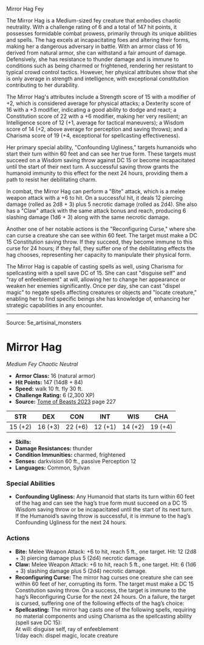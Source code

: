 <MonsterName/>Mirror Hag</MonsterName>
<CreatureType/>Fey</CreatureType>

<summary>The Mirror Hag is a Medium-sized fey creature that embodies chaotic neutrality. With a challenge rating of 6 and a total of 147 hit points, it possesses formidable combat prowess, primarily through its unique abilities and spells. The hag excels at incapacitating foes and altering their forms, making her a dangerous adversary in battle. With an armor class of 16 derived from natural armor, she can withstand a fair amount of damage. Defensively, she has resistance to thunder damage and is immune to conditions such as being charmed or frightened, rendering her resistant to typical crowd control tactics. However, her physical attributes show that she is only average in strength and intelligence, with exceptional constitution contributing to her durability.</summary>

<detail>

The Mirror Hag's attributes include a Strength score of 15 with a modifier of +2, which is considered average for physical attacks; a Dexterity score of 16 with a +3 modifier, indicating a good ability to dodge and react; a Constitution score of 22 with a +6 modifier, making her very resilient; an Intelligence score of 12 (+1, average for tactical maneuvers); a Wisdom score of 14 (+2, above average for perception and saving throws); and a Charisma score of 19 (+4, exceptional for spellcasting effectiveness). 

Her primary special ability, "Confounding Ugliness," targets humanoids who start their turn within 60 feet and can see her true form. These targets must succeed on a Wisdom saving throw against DC 15 or become incapacitated until the start of their next turn. A successful saving throw grants the humanoid immunity to this effect for the next 24 hours, providing them a path to resist her debilitating charm.

In combat, the Mirror Hag can perform a "Bite" attack, which is a melee weapon attack with a +6 to hit. On a successful hit, it deals 12 piercing damage (rolled as 2d8 + 3) plus 5 necrotic damage (rolled as 2d4). She also has a "Claw" attack with the same attack bonus and reach, producing 6 slashing damage (1d6 + 3) along with the same necrotic damage.

Another one of her notable actions is the "Reconfiguring Curse," where she can curse a creature she can see within 60 feet. The target must make a DC 15 Constitution saving throw. If they succeed, they become immune to this curse for 24 hours; if they fail, they suffer one of the debilitating effects the hag chooses, representing her capacity to manipulate their physical form.

The Mirror Hag is capable of casting spells as well, using Charisma for spellcasting with a spell save DC of 15. She can cast "disguise self" and "ray of enfeeblement" at will, allowing her to change her appearance or weaken her enemies significantly. Once per day, she can cast "dispel magic" to negate spells affecting creatures or objects and "locate creature," enabling her to find specific beings she has knowledge of, enhancing her strategic capabilities in any encounter.</detail>



---

Source: 5e_artisinal_monsters

# Mirror Hag

*Medium* *Fey* *Chaotic Neutral*

- **Armor Class:** 16 (natural armor)
- **Hit Points:** 147 (14d8 + 84)
- **Speed:** walk 10 ft. fly 30 ft.
- **Challenge Rating:** 6 (2,300 XP)
- **Source:** [Tome of Beasts 2023](https://koboldpress.com/kpstore/product/tome-of-beasts-1-2023-edition/) page 227

| STR | DEX | CON | INT | WIS | CHA |
| --- | --- | --- | --- | --- | --- |
| 15 (+2) | 16 (+3) | 22 (+6) | 12 (+1) | 14 (+2) | 19 (+4) |

- **Skills:** 
- **Damage Resistances:** thunder
- **Condition Immunities:** charmed, frightened
- **Senses:** darkvision 60 ft., passive Perception 12
- **Languages:** Common, Sylvan

### Special Abilities

- **Confounding Ugliness:** Any Humanoid that starts its turn within 60 feet of the hag and can see the hag’s true form must succeed on a DC 15 Wisdom saving throw or be incapacitated until the start of its next turn. If the Humanoid’s saving throw is successful, it is immune to the hag’s Confounding Ugliness for the next 24 hours.

### Actions

- **Bite:** Melee Weapon Attack: +6 to hit, reach 5 ft., one target. Hit: 12 (2d8 + 3) piercing damage plus 5 (2d4) necrotic damage.
- **Claw:** Melee Weapon Attack: +6 to hit, reach 5 ft., one target. Hit: 6 (1d6 + 3) slashing damage plus 5 (2d4) necrotic damage.
- **Reconfiguring Curse:** The mirror hag curses one creature she can see within 60 feet of her, corrupting its form. The target must make a DC 15 Constitution saving throw. On a success, the target is immune to the hag’s Reconfiguring Curse for the next 24 hours. On a failure, the target is cursed, suffering one of the following effects of the hag’s choice:
- **Spellcasting:** The mirror hag casts one of the following spells, requiring no material components and using Charisma as the spellcasting ability (spell save DC 15):<br>At will: disguise self, ray of enfeeblement<br>1/day each: dispel magic, locate creature


